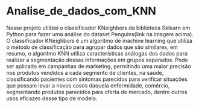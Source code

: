 # Analise_de_dados_com_KNN
Nesse projeto utilizei o classificador KNeighbors da biblioteca Sklearn em Python para fazer uma análise do dataset Penguins(link na imagem acima).
O classificador KNeighbors é um algoritmo de machine learning que utiliza o método de classificação para agrupar dados que são similares, em resumo, 
o algoritmo KNN utiliza características análogas dos dados para realizar a segmentação dessas informações em grupos separados. Pode ser aplicado em campanhas de 
marketing, permitindo uma maior precisão nos produtos vendidos a cada segmento de clientes, na saúde, classificando pacientes com sintomas parecidos para verificar 
situações que possam levar a novos casos daquela enfermidade, comércio, segmentando produtos parecidos para oferta de mercado, dentre outros usos eficazes desse tipo de 
modelo.
